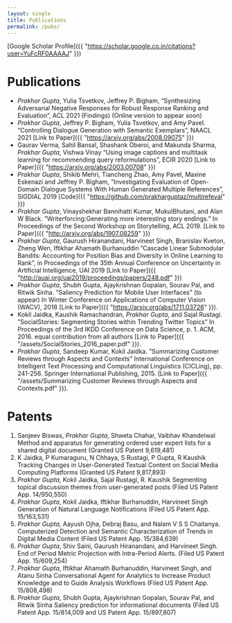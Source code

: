 ```yaml
---
layout: single
title: Publications 
permalink: /pubs/
---
```

[Google Scholar Profile]({{ "https://scholar.google.co.in/citations?user=YuFcRF0AAAAJ" }})

# Publications #
- *Prakhar Gupta*, Yulia Tsvetkov, Jeffrey P. Bigham, “Synthesizing Adversarial Negative Responses for Robust Response Ranking and Evaluation”, ACL 2021 (Findings) (Online version to appear soon)
- *Prakhar Gupta*, Jeffrey P. Bigham, Yulia Tsvetkov, and Amy Pavel. “Controlling Dialogue Generation with Semantic Exemplars”, NAACL 2021 [Link to Paper]({{ "https://arxiv.org/abs/2008.09075" }})
- Gaurav Verma, Sahil Bansal, Shashank Oberoi, and Makunda Sharma, *Prakhar Gupta*, Vishwa Vinay “Using image captions and multitask learning for recommending query reformulations”, ECIR 2020 [Link to Paper]({{ "https://arxiv.org/abs/2003.00708" }})
- *Prakhar Gupta*,  Shikib  Mehri,  Tiancheng  Zhao,  Amy  Pavel,  Maxine  Eskenazi  and  Jeffrey P. Bigham, 
”Investigating Evaluation of Open-Domain Dialogue Systems With Human Generated Multiple References”, SIGDIAL 2019 [Code]({{ "https://github.com/prakharguptaz/multirefeval" }})
- *Prakhar Gupta*, Vinayshekhar Bannihatti Kumar, MukulBhutani,  and  Alan  W  Black. 
”Writerforcing:Generating more interesting story endings.” In Proceedings of the Second Workshop on Storytelling, ACL 2019. [Link to Paper]({{ "http://arxiv.org/abs/1907.08259" }})
- *Prakhar Gupta*, Gaurush Hiranandani, Harvineet Singh, Branislav Kveton, Zheng Wen, Iftikhar Ahamath Burhanuddin 
”Cascade Linear Submodular Bandits: Accounting for Position Bias and Diversity in Online Learning to Rank”, in Proceedings of the 35th Annual Conference on Uncertainty in Artificial Intelligence, UAI 2019 [Link to Paper]({{ "http://auai.org/uai2019/proceedings/papers/248.pdf" }})
- *Prakhar Gupta*, Shubh Gupta, Ajaykrishnan Gopalan, Sourav Pal, and Ritwik Sinha. 
”Saliency Prediction for Mobile User Interfaces” (to appear) In Winter Conference on Applications of Computer Vision (WACV), 2018 [Link to Paper]({{ "https://arxiv.org/abs/1711.03726" }}).
- Kokil Jaidka, Kaushik Ramachandran, *Prakhar Gupta*, and Sajal Rustagi. 
”SocialStories: Segmenting Stories within Trending Twitter Topics” In Proceedings of the 3rd IKDD Conference on Data Science, p. 1. ACM, 2016.
 equal contribution from all authors [Link to Paper]({{ "/assets/SocialStories_2016_paper.pdf" }}).
- *Prakhar Gupta*, Sandeep Kumar, Kokil Jaidka. 
”Summarizing Customer Reviews through Aspects and Contexts”
International Conference on Intelligent Text Processing and Computational Linguistics (CICLing), pp. 241-256. Springer International Publishing, 2015. [Link to Paper]({{ "/assets/Summarizing Customer Reviews through Aspects and Contexts.pdf" }}).

# Patents #
1. Sanjeev Biswas, *Prakhar Gupta*, Shweta Chahar, Vaibhav Khandelwal 
Method and apparatus for generating ordered user expert lists for a shared digital document (Granted US Patent 9,619,481)
2. K Jaidka, P Kumaraguru, N Chhaya, S Rustagi, P Gupta, R Kaushik 
Tracking Changes in User-Generated Textual Content on Social Media Computing Platforms (Granted US Patent 9,817,893)
3. *Prakhar Gupta*, Kokil Jaidka, Sajal Rustagi, R. Kaushik
Segmenting topical discussion themes from user-generated posts (Filed US Patent App. 14/950,550)
4. *Prakhar Gupta*, Kokil Jaidka, Iftikhar Burhanuddin, Harvineet Singh 
Generation of Natural Language Notifications (Filed US Patent App. 15/163,531)
5. *Prakhar Gupta*, Aayush Ojha, Debraj Basu, and Nalam V S S Chaitanya.
Computerized Detection and Semantic Characterization of Trends in Digital Media Content (Filed US Patent App. 15/384,639)
6. *Prakhar Gupta*, Shiv Saini, Gaurush Hiranandani, and Harvineet Singh. 
End of Period Metric Projection with Intra-Period Alerts. (Filed US Patent App. 15/609,254)
7. *Prakhar Gupta*, Iftikhar Ahamath Burhanuddin, Harvineet Singh, and Atanu Sinha 
Conversational Agent for Analytics to Increase Product Knowledge and to Guide Analysis Workflows (Filed US Patent App. 15/808,498)
8. *Prakhar Gupta*, Shubh Gupta, Ajaykrishnan Gopalan, Sourav Pal, and Ritwik Sinha 
Saliency prediction for informational documents (Filed US Patent App. 15/814,009 and US Patent App. 15/897,807)
